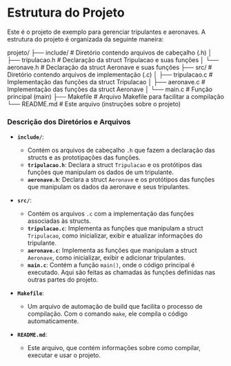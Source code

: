 
# Estrutura do Projeto

Este é o projeto de exemplo para gerenciar tripulantes e aeronaves. A estrutura do projeto é organizada da seguinte maneira:

projeto/ ├── include/ # Diretório contendo arquivos de cabeçalho (.h) │ ├── tripulacao.h # Declaração da struct Tripulacao e suas funções │ └── aeronave.h # Declaração da struct Aeronave e suas funções ├── src/ # Diretório contendo arquivos de implementação (.c) │ ├── tripulacao.c # Implementação das funções da struct Tripulacao │ ├── aeronave.c # Implementação das funções da struct Aeronave │ └── main.c # Função principal (main) ├── Makefile # Arquivo Makefile para facilitar a compilação └── README.md # Este arquivo (instruções sobre o projeto)


### Descrição dos Diretórios e Arquivos

- **`include/`**:
  - Contém os arquivos de cabeçalho `.h` que fazem a declaração das structs e as prototipações das funções.
  - **`tripulacao.h`**: Declara a struct `Tripulacao` e os protótipos das funções que manipulam os dados de um tripulante.
  - **`aeronave.h`**: Declara a struct `Aeronave` e os protótipos das funções que manipulam os dados da aeronave e seus tripulantes.

- **`src/`**:
  - Contém os arquivos `.c` com a implementação das funções associadas às structs.
  - **`tripulacao.c`**: Implementa as funções que manipulam a struct `Tripulacao`, como inicializar, exibir e atualizar informações do tripulante.
  - **`aeronave.c`**: Implementa as funções que manipulam a struct `Aeronave`, como inicializar, exibir e adicionar tripulantes.
  - **`main.c`**: Contém a função `main()`, onde o código principal é executado. Aqui são feitas as chamadas às funções definidas nas outras partes do projeto.

- **`Makefile`**:
  - Um arquivo de automação de build que facilita o processo de compilação. Com o comando `make`, ele compila o código automaticamente.

- **`README.md`**:
  - Este arquivo, que contém informações sobre como compilar, executar e usar o projeto.
